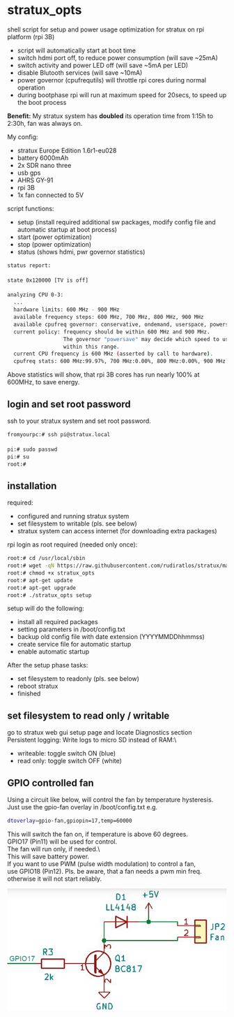 # stratux_opts

shell script for setup and power usage optimization for stratux on rpi platform (rpi 3B)

- script will automatically start at boot time
- switch hdmi port off, to reduce power consumption (will save ~25mA)
- switch activity and power LED off (will save ~5mA per LED)
- disable Blutooth services (will save ~10mA)
- power governor (cpufrequtils) will throttle rpi cores during normal operation
- during bootphase rpi will run at maximum speed for 20secs, to speed up the boot process 

**Benefit:**
My stratux system has **doubled** its operation time from 1:15h to 2:30h, fan was always on.

My config:
- stratux Europe Edition 1.6r1-eu028
- battery 6000mAh
- 2x SDR nano three
- usb gps
- AHRS GY-91
- rpi 3B
- 1x fan connected to 5V 

script functions:
- setup  (install required additional sw packages, modify config file and automatic startup at boot process)
- start  (power optimization)
- stop   (power optimization)
- status (shows hdmi, pwr governor statistics)

~~~bash
status report:

state 0x120000 [TV is off]

analyzing CPU 0-3:
  ...
  hardware limits: 600 MHz - 900 MHz
  available frequency steps: 600 MHz, 700 MHz, 800 MHz, 900 MHz
  available cpufreq governor: conservative, ondemand, userspace, powersave, performance, schedutil
  current policy: frequency should be within 600 MHz and 900 MHz.
                  The governor "powersave" may decide which speed to use
                  within this range.
  current CPU frequency is 600 MHz (asserted by call to hardware).
  cpufreq stats: 600 MHz:99.97%, 700 MHz:0.00%, 800 MHz:0.00%, 900 MHz:0.03%  (2)
~~~

Above statistics will show, that rpi 3B cores has run nearly 100% at 600MHz, to save energy. 

## login and set root password

ssh to your stratux system and set root password.

~~~bash
fromyourpc:# ssh pi@stratux.local

pi:# sudo passwd
pi:# su
root:#
~~~

## installation

required:
- configured and running stratux system
- set filesystem to writable (pls. see below)
- stratux system can access internet (for downloading extra packages)

rpi login as root required (needed only once):

~~~bash
root:# cd /usr/local/sbin
root:# wget -qN https://raw.githubusercontent.com/rudiratlos/stratux/master/stratux_opts
root:# chmod +x stratux_opts
root:# apt-get update
root:# apt-get upgrade
root:# ./stratux_opts setup
~~~

setup will do the following:
- install all required packages
- setting parameters in /boot/config.txt
- backup old config file with date extension (YYYYMMDDhhmmss)
- create service file for automatic startup
- enable automatic startup

After the setup phase tasks:
- set filesystem to readonly (pls. see below)
- reboot stratux
- finished

## set filesystem to read only / writable

go to stratux web gui setup page and locate Diagnostics section\
Persistent logging: Write logs to micro SD instead of RAM:\
- writeable: toggle switch ON  (blue)
- read only: toggle switch OFF (white)

## GPIO controlled fan

Using a circuit like below, will control the fan by temperature hysteresis.\
Just use the gpio-fan overlay in /boot/config.txt e.g.
~~~bash
dtoverlay=gpio-fan,gpiopin=17,temp=60000
~~~
This will switch the fan on, if temperature is above 60 degrees.\
GPIO17 (Pin11) will be used for control.\
The fan will run only, if needed.\  
This will save battery power.\
If you want to use PWM (pulse width modulation) to control a fan,\
use GPIO18 (Pin12). Pls. be aware, that a fan needs a pwm min freq.\
otherwise it will not start reliably. 

![schematic](./img/stratux_fan.png)
